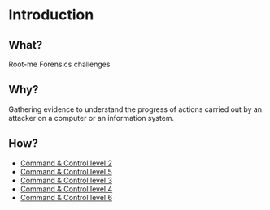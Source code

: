 # Introduction

## What?

Root-me Forensics challenges

## Why?

Gathering evidence to understand the progress of actions carried out by an attacker on a computer or an information system.

## How?

* [Command & Control level 2](c&c2.md)
* [Command & Control level 5](c&c5.md)
* [Command & Control level 3](c&c3.md)
* [Command & Control level 4](c&c4.md)
* [Command & Control level 6](c&c6.md)
